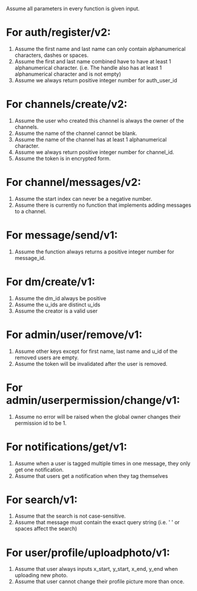 Assume all parameters in every function is given input.

# For auth/register/v2:
1. Assume the first name and last name can only contain alphanumerical characters, dashes or spaces.
2. Assume the first and last name combined have to have at least 1 alphanumerical character.
(i.e. The handle also has at least 1 alphanumerical character and is not empty)
3. Assume we always return positive integer number for auth_user_id

# For channels/create/v2:
1. Assume the user who created this channel is always the owner of the channels.
2. Assume the name of the channel cannot be blank.
3. Assume the name of the channel has at least 1 alphanumerical character.
4. Assume we always return positive integer number for channel_id.
5. Assume the token is in encrypted form.

# For channel/messages/v2:
1. Assume the start index can never be a negative number.
2. Assume there is currently no function that implements adding messages to a channel.

# For message/send/v1:
1. Assume the function always returns a positive integer number for message_id. 

# For dm/create/v1:
1. Assume the dm_id always be positive
2. Assume the u_ids are distinct u_ids
3. Assume the creator is a valid user

# For admin/user/remove/v1:
1. Assume other keys except for first name, last name and u_id of the removed users are empty.
2. Assume the token will be invalidated after the user is removed.

# For admin/userpermission/change/v1:
1. Assume no error will be raised when the global owner changes their permission id to be 1.

# For notifications/get/v1:
1. Assume when a user is tagged multiple times in one message, they only get one notification. 
2. Assume that users get a notification when they tag themselves

# For search/v1:
1. Assume that the search is not case-sensitive. 
2. Assume that message must contain the exact query string (i.e. ' ' or spaces affect the search)

# For user/profile/uploadphoto/v1:
1. Assume that user always inputs x_start, y_start, x_end, y_end when uploading new photo. 
2. Assume that user cannot change their profile picture more than once. 

